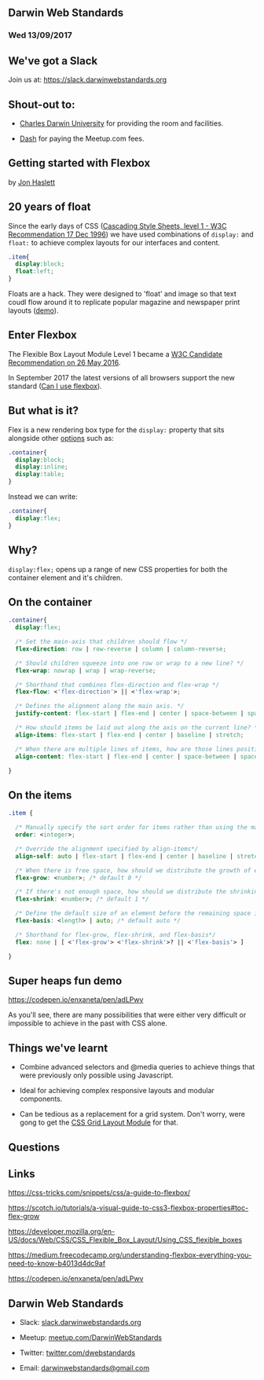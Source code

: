 ## Darwin Web Standards

### Wed 13/09/2017



## We've got a Slack
Join us at:
https://slack.darwinwebstandards.org



## Shout-out to:

* [Charles Darwin University](http://cdu.edu.au/) for providing the room and facilities.

* [Dash](https://dash.marketing) for paying the Meetup.com fees.



## Getting started with Flexbox

by [Jon Haslett](https://twitter.com/jonathanhaslett)


## 20 years of float

Since the early days of CSS ([Cascading Style Sheets, level 1 - W3C Recommendation 17 Dec 1996](https://www.w3.org/TR/CSS1/#float)) we have used combinations of ```display:``` and ```float:``` to achieve complex layouts for our interfaces and content.

```css
.item{
  display:block;
  float:left;
}
```

Floats are a hack. They were designed to 'float' and image so that text coudl flow around it to replicate popular magazine and newspaper print layouts ([demo](https://codepen.io/jacobfentress/pen/LbmIc)).


## Enter Flexbox

The Flexible Box Layout Module Level 1 became a [W3C Candidate Recommendation on 26 May 2016](https://www.w3.org/TR/css-flexbox-1/).

In September 2017 the latest versions of all browsers support the new standard ([Can I use flexbox](https://caniuse.com/#feat=flexbox)).


## But what is it?

Flex is a new rendering box type for the ```display:``` property that sits alongside other [options](https://developer.mozilla.org/en-US/docs/Web/CSS/display) such as:

```css
.container{
  display:block;
  display:inline;
  display:table;
}
```
Instead we can write:

```css
.container{
  display:flex;
}
```


## Why?

```display:flex;``` opens up a range of new CSS properties for both the container element and it's children.


## On the container

```css
.container{
  display:flex;

  /* Set the main-axis that children should flow */
  flex-direction: row | row-reverse | column | column-reverse;

  /* Should children squeeze into one row or wrap to a new line? */
  flex-wrap: nowrap | wrap | wrap-reverse;

  /* Shorthand that combines flex-direction and flex-wrap */
  flex-flow: <'flex-direction'> || <'flex-wrap'>;

  /* Defines the alignment along the main axis. */
  justify-content: flex-start | flex-end | center | space-between | space-around | space-evenly;

  /* How should items be laid out along the axis on the current line? */
  align-items: flex-start | flex-end | center | baseline | stretch;

  /* When there are multiple lines of items, how are those lines positioned */ within the container?
  align-content: flex-start | flex-end | center | space-between | space-around | stretch;

}
```


## On the items

```css
.item {

  /* Manually specify the sort order for items rather than using the markup order */
  order: <integer>;

  /* Override the alignment specified by align-items*/
  align-self: auto | flex-start | flex-end | center | baseline | stretch;

  /* When there is free space, how should we distribute the growth of element to take up the extra space? */
  flex-grow: <number>; /* default 0 */

  /* If there's not enough space, how should we distribute the shrinking of elements? */
  flex-shrink: <number>; /* default 1 */

  /* Define the default size of an element before the remaining space is distributed. */
  flex-basis: <length> | auto; /* default auto */

  /* Shorthand for flex-grow, flex-shrink, and flex-basis*/
  flex: none | [ <'flex-grow'> <'flex-shrink'>? || <'flex-basis'> ]

}
```


## Super heaps fun demo

https://codepen.io/enxaneta/pen/adLPwv

As you'll see, there are many possibilities that were either very difficult or impossible to achieve in the past with CSS alone.


## Things we've learnt

* Combine advanced selectors and @media queries to achieve things that were previously only possible using Javascript.

* Ideal for achieving complex responsive layouts and modular components.

* Can be tedious as a replacement for a grid system. Don't worry, were gong to get the [CSS Grid Layout Module](https://www.w3.org/TR/css3-grid-layout/) for that.


## Questions


## Links

https://css-tricks.com/snippets/css/a-guide-to-flexbox/

https://scotch.io/tutorials/a-visual-guide-to-css3-flexbox-properties#toc-flex-grow

https://developer.mozilla.org/en-US/docs/Web/CSS/CSS_Flexible_Box_Layout/Using_CSS_flexible_boxes

https://medium.freecodecamp.org/understanding-flexbox-everything-you-need-to-know-b4013d4dc9af

https://codepen.io/enxaneta/pen/adLPwv



## Darwin Web Standards

* Slack: [slack.darwinwebstandards.org](https://slack.darwinwebstandards.org)

* Meetup: [meetup.com/DarwinWebStandards](http://www.meetup.com/DarwinWebStandards/)

* Twitter: [twitter.com/dwebstandards](https://twitter.com/dwebstandards)

* Email: [darwinwebstandards@gmail.com](mailto:darwinwebstandards@gmail.com)
